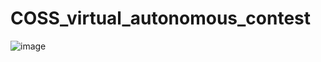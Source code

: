 # COSS_virtual_autonomous_contest
![image](https://github.com/woooong99/COSS_virtual_autonomous_contest/assets/139222316/21c87c09-2105-49c9-a4e4-6e42856904c5)

